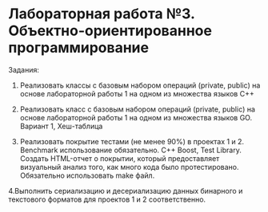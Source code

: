 # Лабораторная работа №3. Объектно-ориентированное программирование
Задания: 

1. Реализовать классы с базовым набором операций (private, public) на
основе лабораторной работы 1 на одном из множества языков C++

2. Реализовать класс с базовым набором операций (private, public) на
основе лабораторной работы 1 на одном из множества языков GO. Вариант 1, Хеш-таблица

3. Реализовать покрытие тестами (не менее 90%) в проектах 1 и 2. Benchmark
использование обязательно. C++ Boost, Test Library. Создать HTML-отчет о
покрытии, который предоставляет визуальный анализ того, как
много кода было протестировано. Обязательно использовать make файл.

4.Выполнить сериализацию и десериализацию данных бинарного и текстового
форматов для проектов 1 и 2 соответственно.
